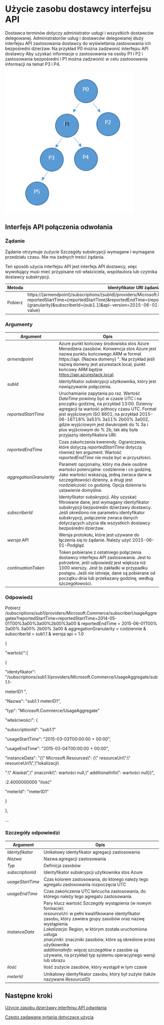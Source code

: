 <properties
    pageTitle="Użycie zasobu dostawcy interfejsu API | Microsoft Azure"
    description="Odwołania do użycia zasobów interfejsu API, co pobieranie informacji o zastosowania stos Azure."
    services="azure-stack"
    documentationCenter=""
    authors="AlfredoPizzirani"
    manager="byronr"
    editor=""/>

<tags
    ms.service="azure-stack"
    ms.workload="na"
    ms.tgt_pltfrm="na"
    ms.devlang="na"
    ms.topic="article"
    ms.date="10/18/2016"
    ms.author="alfredop"/>

# <a name="provider-resource-usage-api"></a>Użycie zasobu dostawcy interfejsu API

Dostawca terminów dotyczy administrator usługi i wszystkich dostawców delegowanej. Administratorów usług i dostawców delegowanej służy interfejsu API zastosowania dostawcy do wyświetlania zastosowania ich bezpośredni dzierżaw. Na przykład P0 można zadzwonić interfejsu API dostawcy Aby uzyskać informacje o zastosowania na osoby P1 i P2 i zastosowania bezpośredni i P1 można zadzwonić w celu zastosowania informacji na temat P3 i P4.

![Model koncepcyjny hierarchii dostawcy](media/azure-stack-provider-resource-api/image1.png)


## <a name="api-call-reference"></a>Interfejs API połączenia odwołania

### <a name="request"></a>Żądanie

Żądanie otrzymuje zużycie Szczegóły subskrypcji wymagane i wymagane przedziału czasu. Nie ma żadnych treści żądania.

Ten sposób użycia interfejsu API jest interfejs API dostawcy, więc wywołujący musi mieć przypisane roli właściciela, współautora lub czytnika dostawcy subskrypcji.

| **Metoda**  | **Identyfikator URI żądania** |
| ------------ | ------------------------------------------------------------------------------------------------------------------------------------------------------------------------------------------------------------------------------------------------------------------------------------------------------ |
|  Pobierz        | https://{armendpoint}/subscriptions/{subId}/providers/Microsoft.Commerce/subscriberUsageAggregates?reportedStartTime={reportedStartTime}&reportedEndTime={reportedEndTime}&aggregationGranularity={granularity}&subscriberId={sub1.1}&api-version=2015-06-01-preview&continuationToken={token-value} |

### <a name="arguments"></a>Argumenty

| **Argument**              | **Opis** |
| -------------------------- | --------------------------------------------------------------------------------------------------------------------------------------------------------------------------------------------------------------------------------------------------------------------------------------------------------------------------------------------------------- |
| *armendpoint*             | Azure punkt końcowy środowiska stos Azure Menedżera zasobów. Konwencja stos Azure jest nazwa punktu końcowego ARM w format https://api. {Nazwa domeny} ". Na przykład jeśli nazwą domeny jest azurestack.local, punkt końcowy ARM będzie https://api.azurestack.local. |
| *subId*                   | Identyfikator subskrypcji użytkownika, który jest nawiązywanie połączenia. |
| *reportedStartTime*       | Uruchamianie zapytania po raz. Wartość *DateTime* powinny być w czasie UTC i na początku godzinę, na przykład 13:00. Dzienny agregacji ta wartość północy czasu UTC. Format jest *wyjściowym* ISO 8601, na przykład 2015-06-16T18% 3a53% 3a11% 2b00% 3a00Z, gdzie wyjściowym jest dwukropek do % 3a i plus wyjściowym do % 2b, tak aby była przyjazny identyfikatora URI. |
| *reportedEndTime*         | Czas zakończenia kwerendy. Ograniczenia, które dotyczą *reportedStartTime* dotyczą również ten argument. Wartość *reportedEndTime* nie może być w przyszłości. |
| *aggregationGranularity*  | Parametr opcjonalny, który ma dwie osobne wartości potencjalne: codziennie i co godzinę. Jako wartości wskazują, jedną zwraca dane w szczegółowości dzienny, a drugi jest rozdzielczość co godzinę. Opcja dzienna to ustawienie domyślne. |
| *subscriberId*            | Identyfikator subskrypcji. Aby uzyskać filtrowane dane, jest wymagany identyfikator subskrypcji bezpośredni dzierżawy dostawcy. Jeśli określono nie parametru identyfikator subskrypcji, połączenie zwraca danych dotyczących użycia dla wszystkich dostawcy bezpośredni dzierżaw. |
| *wersja API*             | Wersja protokołu, które jest używane do łączenia się to żądanie. Należy użyć 2015-06-01-Podgląd. |
| *continuationToken*       | Token pobierane z ostatniego połączenia dostawcy interfejsu API zastosowania. Jest to potrzebne, jeśli odpowiedź jest większa niż 1000 wierszy. Jest to zakładki w przypadku postępu. Jeśli nie istnieje, dane są pobierane od początku dnia lub przekazany godzinę, według szczegółowości. |



### <a name="response"></a>Odpowiedź

Pobierz /subscriptions/sub1/providers/Microsoft.Commerce/subscriberUsageAggregates?reportedStartTime=reportedStartTime=2014-05-01T00%3a00%3a00%2b00%3a00 & reportedEndTime = 2015-06-01T00% 3a00% 3a00% 2b00% 3a00 & aggregationGranularity = codziennie & subscriberId = sub1.1 & wersja api = 1.0

{

"wartość":\[

{

"identyfikator": "/subscriptions/sub1.1/providers/Microsoft.Commerce/UsageAggregate/sub1.1-

meterID1 ",

"Nazwa": "sub1.1 meterID1",

"typ": "Microsoft.Commerce/UsageAggregate"

"właściwości": {

"subscriptionId": "sub1.1"

"usageStartTime": "2015-03-03T00:00:00 + 00:00",

"usageEndTime": "2015-03-04T00:00:00 + 00:00",

"instanceData": "{\\" Microsoft.Resources\\": {\\" resourceUri\\":\\" resourceUri1\\",\\"lokalizacji\\

":\\" Alaska\\",\\" znaczniki\\": wartości null,\\" additionalInfo\\": wartości null}}",

:2.4000000000 "ilość"

"meterId": "meterID1"

}

},

…

### <a name="response-details"></a>Szczegóły odpowiedzi


| **Argument**       | **Opis**
| ------------------ | ------------------------------------------------------------------------------------------------------------- |
| *Identyfikator*               | Unikatowy identyfikator agregacji zastosowania
| *Nazwa*             | Nazwa agregacji zastosowania
| *Typ*             | Definicja zasobów
| *subscriptionId*   | Identyfikator subskrypcji użytkownika stos Azure
| *usageStartTime*   | Czas kolorem zastosowania, do którego należy tego agregatu zastosowania rozpoczęcia UTC
| *usageEndTime*     | Czas zakończenia UTC łańcucha zastosowania, do którego należy tego agregatu zastosowania
| *instanceData*     | Pary klucz wartość Szczegóły wystąpienia (w nowym formacie):<br> *resourceUri*: w pełni kwalifikowane identyfikator zasobu, który zawiera grupy zasobów oraz nazwę wystąpienia <br> *Lokalizacja*: Region, w którym została uruchomiona usługa <br> *znaczniki*: znaczniki zasobów, które są określone przez użytkownika <br> *additionalInfo*: więcej szczegółów o zasobie są używane, na przykład typ systemu operacyjnego wersji lub obrazu |
| *ilość*         | Ilość zużycie zasobów, który wystąpił w tym czasie |
| *meterId*          | Unikatowy identyfikator zasobu, który był zużyte (także nazywane *ResourceID*) |

## <a name="next-steps"></a>Następne kroki

[Użycie zasobu dzierżawy interfejsu API odwołania](azure-stack-tenant-resource-usage-api.md)

[Często zadawane pytania dotyczące użycia](azure-stack-usage-related-faq.md)
